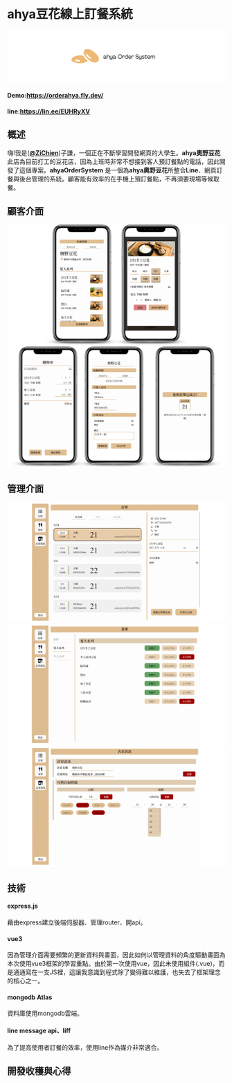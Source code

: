 # ahya豆花線上訂餐系統

![ahya Order System](https://github.com/ZiChien/ahyaOrderSystem/blob/readme/github/asset/ahyaCover.png)
#### Demo:<https://orderahya.fly.dev/>
#### line:<https://lin.ee/EUHRyXV>

## 概述

嗨!我是(**[@ZiChien](https://github.com/ZiChien)**)子謙，一個正在不斷學習開發網頁的大學生。**ahya奧野豆花** 此店為目前打工的豆花店，因為上班時非常不想接到客人預訂餐點的電話，因此開發了這個專案。**ahyaOrderSystem** 是一個為**ahya奧野豆花**所整合**Line**、網頁訂餐與後台管理的系統。顧客能有效率的在手機上預訂餐點，不再須要現場等候取餐。


## 顧客介面

![order1](https://github.com/ZiChien/ahyaOrderSystem/blob/readme/github/asset/1.png)
![order2](https://github.com/ZiChien/ahyaOrderSystem/blob/readme/github/asset/2.png)

## 管理介面

![admin1](https://github.com/ZiChien/ahyaOrderSystem/blob/readme/github/asset/4.png)
![admin2](https://github.com/ZiChien/ahyaOrderSystem/blob/readme/github/asset/5.png)
![admin3](https://github.com/ZiChien/ahyaOrderSystem/blob/readme/github/asset/6.png)

## 技術

#### express.js
藉由express建立後端伺服器、管理router、開api。

#### vue3
因為管理介面需要頻繁的更新資料與畫面，因此如何以管理資料的角度驅動畫面為本次使用vue3框架的學習重點。由於第一次使用vue，因此未使用組件(.vue)，而是通通寫在一支JS裡，這讓我意識到程式除了變得難以維護，也失去了框架理念的核心之一。

#### mongodb Atlas
資料庫使用mongodb雲端。

#### line message api、liff
為了提高使用者訂餐的效率，使用line作為媒介非常適合。


## 開發收穫與心得


